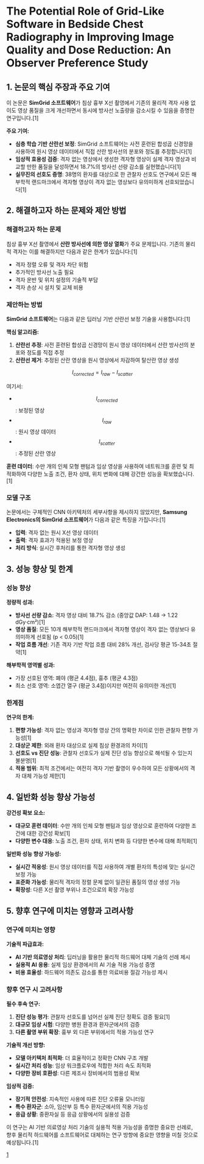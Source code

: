 # The Potential Role of Grid-Like Software in Bedside Chest Radiography in Improving Image Quality and Dose Reduction: An Observer Preference Study

## 1. 논문의 핵심 주장과 주요 기여

이 논문은 **SimGrid 소프트웨어**가 침상 흉부 X선 촬영에서 기존의 물리적 격자 사용 없이도 영상 품질을 크게 개선하면서 동시에 방사선 노출량을 감소시킬 수 있음을 증명한 연구입니다.[1]

**주요 기여:**
- **심층 학습 기반 산란선 보정**: SimGrid 소프트웨어는 사전 훈련된 합성곱 신경망을 사용하여 원시 영상 데이터에서 직접 산란 방사선의 분포와 정도를 추정합니다[1]
- **임상적 효용성 검증**: 격자 없는 영상에서 생성한 격자형 영상이 실제 격자 영상과 비교할 만한 품질을 달성하면서 18.7%의 방사선 선량 감소를 실현했습니다[1]
- **실무진의 선호도 증명**: 38명의 환자를 대상으로 한 관찰자 선호도 연구에서 모든 해부학적 랜드마크에서 격자형 영상이 격자 없는 영상보다 유의미하게 선호되었습니다[1]

## 2. 해결하고자 하는 문제와 제안 방법

### 해결하고자 하는 문제

침상 흉부 X선 촬영에서 **산란 방사선에 의한 영상 열화**가 주요 문제입니다. 기존의 물리적 격자는 이를 해결하지만 다음과 같은 한계가 있습니다:[1]

- 격자 정렬 오류 및 격자 차단 위험
- 추가적인 방사선 노출 필요
- 격자 운반 및 위치 설정의 기술적 부담
- 격자 손상 시 설치 및 교체 비용

### 제안하는 방법

**SimGrid 소프트웨어**는 다음과 같은 딥러닝 기반 산란선 보정 기술을 사용합니다:[1]

**핵심 알고리즘:**
1. **산란선 추정**: 사전 훈련된 합성곱 신경망이 원시 영상 데이터에서 산란 방사선의 분포와 정도를 직접 추정
2. **산란선 제거**: 추정된 산란 영상을 원시 영상에서 차감하여 탈산란 영상 생성

$$ I_{corrected} = I_{raw} - I_{scatter} $$

여기서:
- $$ I_{corrected} $$: 보정된 영상
- $$ I_{raw} $$: 원시 영상 데이터  
- $$ I_{scatter} $$: 추정된 산란 영상

**훈련 데이터**: 수만 개의 인체 모형 팬텀과 임상 영상을 사용하여 네트워크를 훈련 및 최적화하여 다양한 노출 조건, 환자 상태, 위치 변화에 대해 강건한 성능을 확보했습니다.[1]

### 모델 구조

논문에서는 구체적인 CNN 아키텍처의 세부사항을 제시하지 않았지만, **Samsung Electronics의 SimGrid 소프트웨어**가 다음과 같은 특징을 가집니다:[1]

- **입력**: 격자 없는 원시 X선 영상 데이터
- **출력**: 격자 효과가 적용된 보정 영상
- **처리 방식**: 실시간 후처리를 통한 격자형 영상 생성

## 3. 성능 향상 및 한계

### 성능 향상

**정량적 성과:**
- **방사선 선량 감소**: 격자 영상 대비 18.7% 감소 (중앙값 DAP: 1.48 → 1.22 dGy·cm²)[1]
- **영상 품질**: 모든 10개 해부학적 랜드마크에서 격자형 영상이 격자 없는 영상보다 유의미하게 선호됨 (p < 0.05)[1]
- **작업 흐름 개선**: 기존 격자 기반 작업 흐름 대비 28% 개선, 검사당 평균 15-34초 절약[1]

**해부학적 영역별 성과:**
- 가장 선호된 영역: 폐야 (평균 4.4점), 흉추 (평균 4.3점)
- 최소 선호 영역: 소엽간 열구 (평균 3.4점)이지만 여전히 유의미한 개선[1]

### 한계점

**연구의 한계:**
1. **편향 가능성**: 격자 없는 영상과 격자형 영상 간의 명확한 차이로 인한 관찰자 편향 가능성[1]
2. **대상군 제한**: 외래 환자 대상으로 실제 침상 환경과의 차이[1]
3. **선호도 vs 진단 성능**: 관찰자 선호도가 실제 진단 성능 향상으로 해석될 수 있는지 불분명[1]
4. **적용 범위**: 최적 조건에서는 여전히 격자 기반 촬영이 우수하여 모든 상황에서의 격자 대체 가능성 제한[1]

## 4. 일반화 성능 향상 가능성

**강건성 확보 요소:**
- **대규모 훈련 데이터**: 수만 개의 인체 모형 팬텀과 임상 영상으로 훈련하여 다양한 조건에 대한 강건성 확보[1]
- **다양한 변수 대응**: 노출 조건, 환자 상태, 위치 변화 등 다양한 변수에 대해 최적화[1]

**일반화 성능 향상 가능성:**
- **실시간 적응성**: 원시 영상 데이터를 직접 사용하여 개별 환자의 특성에 맞는 실시간 보정 가능
- **표준화 가능성**: 물리적 격자의 정렬 문제 없이 일관된 품질의 영상 생성 가능
- **확장성**: 다른 X선 촬영 부위나 조건으로의 확장 가능성

## 5. 향후 연구에 미치는 영향과 고려사항

### 연구에 미치는 영향

**기술적 파급효과:**
- **AI 기반 의료영상 처리**: 딥러닝을 활용한 물리적 하드웨어 대체 기술의 선례 제시
- **실용적 AI 응용**: 실제 임상 환경에서의 AI 기술 적용 가능성 증명
- **비용 효율성**: 하드웨어 의존도 감소를 통한 의료비용 절감 가능성 제시

### 향후 연구 시 고려사항

**필수 후속 연구:**
1. **진단 성능 평가**: 관찰자 선호도를 넘어선 실제 진단 정확도 검증 필요[1]
2. **대규모 임상 시험**: 다양한 병원 환경과 환자군에서의 검증
3. **다른 촬영 부위 확장**: 흉부 외 다른 부위에서의 적용 가능성 연구

**기술적 개선 방향:**
- **모델 아키텍처 최적화**: 더 효율적이고 정확한 CNN 구조 개발
- **실시간 처리 성능**: 임상 워크플로우에 적합한 처리 속도 최적화
- **다양한 장비 호환성**: 다른 제조사 장비에서의 범용성 확보

**임상적 검증:**
- **장기적 안전성**: 지속적인 사용에 따른 진단 오류율 모니터링
- **특수 환자군**: 소아, 임산부 등 특수 환자군에서의 적용 가능성
- **응급 상황**: 중환자실 등 응급 상황에서의 실용성 검증

이 연구는 AI 기반 의료영상 처리 기술의 실용적 적용 가능성을 증명한 중요한 선례로, 향후 물리적 하드웨어를 소프트웨어로 대체하는 연구 방향에 중요한 영향을 미칠 것으로 예상됩니다.[1]

[1](https://ppl-ai-file-upload.s3.amazonaws.com/web/direct-files/attachments/22370781/122107d0-2032-4391-8151-b95ab732d393/kjr-19-526.pdf)
